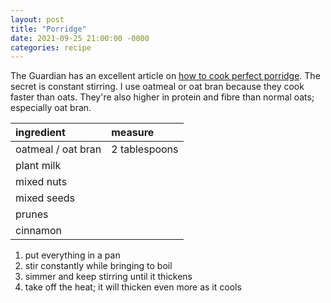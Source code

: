 ```yaml
---
layout: post
title: "Porridge"
date: 2021-09-25 21:00:00 -0000
categories: recipe
---
```


The Guardian has an excellent article on [how to cook perfect porridge](https://www.theguardian.com/lifeandstyle/wordofmouth/2011/nov/10/how-to-cook-perfect-porridge). The secret is constant stirring. I use oatmeal or oat bran because they cook faster than oats. They're also higher in protein and fibre than normal oats; especially oat bran.

| ingredient          | measure           |
|:--------------------|:------------------|
| oatmeal / oat bran  | 2 tablespoons     |
| plant milk          |                   |
| mixed nuts          |                   |
| mixed seeds         |                   |
| prunes              |                   |
| cinnamon            |                   |

1. put everything in a pan
1. stir constantly while bringing to boil
1. simmer and keep stirring until it thickens
1. take off the heat; it will thicken even more as it cools
